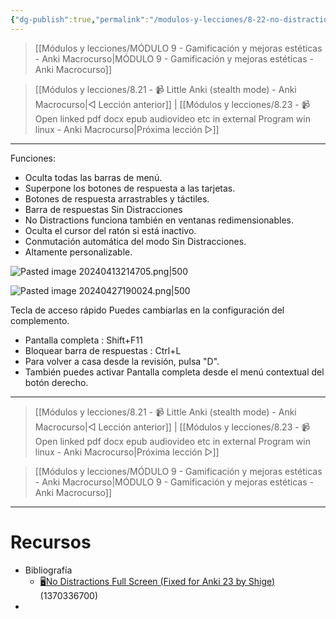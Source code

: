 ```yaml
---
{"dg-publish":true,"permalink":"/modulos-y-lecciones/8-22-no-distractions-full-screen-anki-macrocurso/","noteIcon":"","updated":"2024-05-22T19:51:35.235+02:00"}
---
```



> [[Módulos y lecciones/MÓDULO 9 - Gamificación y mejoras estéticas - Anki Macrocurso\|MÓDULO 9 - Gamificación y mejoras estéticas - Anki Macrocurso]]

> [[Módulos y lecciones/8.21 - 📹 Little Anki (stealth mode) - Anki Macrocurso\|◁ Lección anterior]] | [[Módulos y lecciones/8.23 - 📹 Open linked pdf docx epub audiovideo etc in external Program win linux - Anki Macrocurso\|Próxima lección ▷]]

---


Funciones:
- Oculta todas las barras de menú.
- Superpone los botones de respuesta a las tarjetas.
- Botones de respuesta arrastrables y táctiles.
- Barra de respuestas Sin Distracciones
- No Distractions funciona también en ventanas redimensionables.
- Oculta el cursor del ratón si está inactivo.
- Conmutación automática del modo Sin Distracciones.
- Altamente personalizable.

![Pasted image 20240413214705.png|500](/img/user/ANEXOS/Pasted%20image%2020240413214705.png)

![Pasted image 20240427190024.png|500](/img/user/ANEXOS/Pasted%20image%2020240427190024.png)



Tecla de acceso rápido
Puedes cambiarlas en la configuración del complemento.

- Pantalla completa : Shift+F11
- Bloquear barra de respuestas : Ctrl+L
- Para volver a casa desde la revisión, pulsa "D".
- También puedes activar Pantalla completa desde el menú contextual del botón derecho.


---

> [[Módulos y lecciones/8.21 - 📹 Little Anki (stealth mode) - Anki Macrocurso\|◁ Lección anterior]] | [[Módulos y lecciones/8.23 - 📹 Open linked pdf docx epub audiovideo etc in external Program win linux - Anki Macrocurso\|Próxima lección ▷]]

> [[Módulos y lecciones/MÓDULO 9 - Gamificación y mejoras estéticas - Anki Macrocurso\|MÓDULO 9 - Gamificación y mejoras estéticas - Anki Macrocurso]]

---

# Recursos
- Bibliografía
	- [🖥️No Distractions Full Screen (Fixed for Anki 23 by Shige)](https://ankiweb.net/shared/info/1370336700) (1370336700)
- 